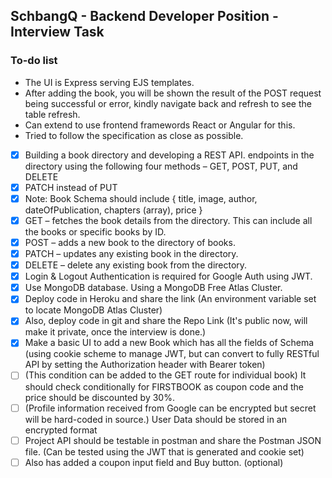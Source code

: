 ## SchbangQ - Backend Developer Position - Interview Task

### To-do list

- The UI is Express serving EJS templates.
- After adding the book, you will be shown the result of the POST request being successful or error, kindly navigate back and refresh to see the table refresh.
- Can extend to use frontend framewords React or Angular for this.
- Tried to follow the specification as close as possible.

- [x] Building a book directory and developing a REST API. endpoints in the directory using the following four methods – GET, POST, PUT, and DELETE
- [x] PATCH instead of PUT
- [x] Note: Book Schema should include { title, image, author, dateOfPublication, chapters (array), price }
- [x] GET – fetches the book details from the directory. This can include all the books or specific books by ID.
- [x] POST – adds a new book to the directory of books.
- [x] PATCH – updates any existing book in the directory.
- [x] DELETE – delete any existing book from the directory.
- [x] Login & Logout Authentication is required for Google Auth using JWT.
- [x] Use MongoDB database. Using a MongoDB Free Atlas Cluster.
- [x] Deploy code in Heroku and share the link (An environment variable set to locate MongoDB Atlas Cluster)
- [x] Also, deploy code in git and share the Repo Link (It's public now, will make it private, once the interview is done.)
- [x] Make a basic UI to add a new Book which has all the fields of Schema (using cookie scheme to manage JWT, but can convert to fully RESTful API by setting the Authorization header with Bearer token)
- [ ] (This condition can be added to the GET route for individual book) It should check conditionally for FIRSTBOOK as coupon code and the price should be discounted by 30%.
- [ ] (Profile information received from Google can be encrypted but secret will be hard-coded in source.) User Data should be stored in an encrypted format
- [ ] Project API should be testable in postman and share the Postman JSON file. (Can be tested using the JWT that is generated and cookie set)
- [ ] Also has added a coupon input field and Buy button. (optional)